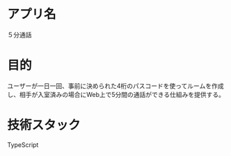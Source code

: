 # アプリ名  
５分通話  
  
# 目的  
ユーザーが一日一回、事前に決められた4桁のパスコードを使ってルームを作成し、相手が入室済みの場合にWeb上で5分間の通話ができる仕組みを提供する。  
  
# 技術スタック   
TypeScript